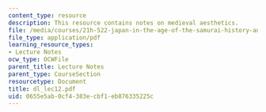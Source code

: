 ```yaml
---
content_type: resource
description: This resource contains notes on medieval aesthetics.
file: /media/courses/21h-522-japan-in-the-age-of-the-samurai-history-and-film-fall-2006/0655e5ab0cf4383ecbf1eb876335225c_dl_lec12.pdf
file_type: application/pdf
learning_resource_types:
- Lecture Notes
ocw_type: OCWFile
parent_title: Lecture Notes
parent_type: CourseSection
resourcetype: Document
title: dl_lec12.pdf
uid: 0655e5ab-0cf4-383e-cbf1-eb876335225c
---
```

